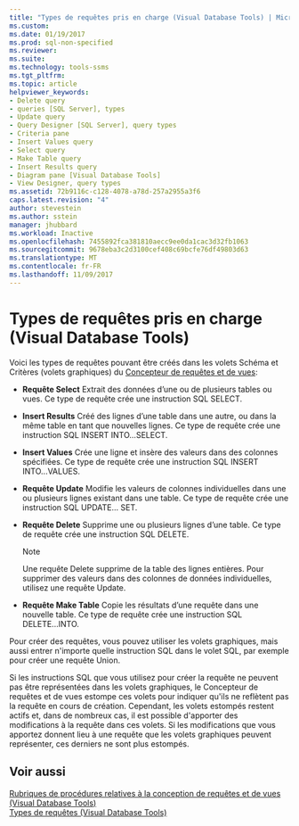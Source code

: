 ```yaml
---
title: "Types de requêtes pris en charge (Visual Database Tools) | Microsoft Docs"
ms.custom: 
ms.date: 01/19/2017
ms.prod: sql-non-specified
ms.reviewer: 
ms.suite: 
ms.technology: tools-ssms
ms.tgt_pltfrm: 
ms.topic: article
helpviewer_keywords:
- Delete query
- queries [SQL Server], types
- Update query
- Query Designer [SQL Server], query types
- Criteria pane
- Insert Values query
- Select query
- Make Table query
- Insert Results query
- Diagram pane [Visual Database Tools]
- View Designer, query types
ms.assetid: 72b9116c-c128-4078-a78d-257a2955a3f6
caps.latest.revision: "4"
author: stevestein
ms.author: sstein
manager: jhubbard
ms.workload: Inactive
ms.openlocfilehash: 7455892fca381810aecc9ee0da1cac3d32fb1063
ms.sourcegitcommit: 9678eba3c2d3100cef408c69bcfe76df49803d63
ms.translationtype: MT
ms.contentlocale: fr-FR
ms.lasthandoff: 11/09/2017
---
```

# <a name="supported-query-types-visual-database-tools"></a>Types de requêtes pris en charge (Visual Database Tools)
Voici les types de requêtes pouvant être créés dans les volets Schéma et Critères (volets graphiques) du [Concepteur de requêtes et de vues](../../ssms/visual-db-tools/query-and-view-designer-tools-visual-database-tools.md):  
  
-   **Requête Select** Extrait des données d’une ou de plusieurs tables ou vues. Ce type de requête crée une instruction SQL SELECT.  
  
-   **Insert Results** Créé des lignes d’une table dans une autre, ou dans la même table en tant que nouvelles lignes. Ce type de requête crée une instruction SQL INSERT INTO...SELECT.  
  
-   **Insert Values** Crée une ligne et insère des valeurs dans des colonnes spécifiées. Ce type de requête crée une instruction SQL INSERT INTO...VALUES.  
  
-   **Requête Update** Modifie les valeurs de colonnes individuelles dans une ou plusieurs lignes existant dans une table. Ce type de requête crée une instruction SQL UPDATE... SET.  
  
-   **Requête Delete** Supprime une ou plusieurs lignes d’une table. Ce type de requête crée une instruction SQL DELETE.  
  
    > [!NOTE]  
    > Une requête Delete supprime de la table des lignes entières. Pour supprimer des valeurs dans des colonnes de données individuelles, utilisez une requête Update.  
  
-   **Requête Make Table** Copie les résultats d’une requête dans une nouvelle table. Ce type de requête crée une instruction SQL DELETE...INTO.  
  
Pour créer des requêtes, vous pouvez utiliser les volets graphiques, mais aussi entrer n'importe quelle instruction SQL dans le volet SQL, par exemple pour créer une requête Union.  
  
Si les instructions SQL que vous utilisez pour créer la requête ne peuvent pas être représentées dans les volets graphiques, le Concepteur de requêtes et de vues estompe ces volets pour indiquer qu'ils ne reflètent pas la requête en cours de création. Cependant, les volets estompés restent actifs et, dans de nombreux cas, il est possible d'apporter des modifications à la requête dans ces volets. Si les modifications que vous apportez donnent lieu à une requête que les volets graphiques peuvent représenter, ces derniers ne sont plus estompés.  
  
## <a name="see-also"></a>Voir aussi  
[Rubriques de procédures relatives à la conception de requêtes et de vues (Visual Database Tools)](../../ssms/visual-db-tools/design-queries-and-views-how-to-topics-visual-database-tools.md)  
[Types de requêtes (Visual Database Tools)](../../ssms/visual-db-tools/types-of-queries-visual-database-tools.md)  
  
